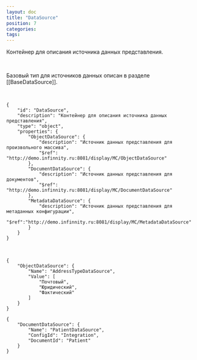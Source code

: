```yaml
---
layout: doc
title: "DataSource"
position: 7
categories: 
tags: 
---
```


Контейнер для описания источника данных представления.

 

Базовый тип для источников данных описан в разделе [[BaseDataSource]].

   

```
{
	"id": "DataSource",
	"description": "Контейнер для описания источника данных представления",
	"type": "object",
	"properties": {
		"ObjectDataSource": {
			"description": "Источник данных представления для произвольного массива",
			"$ref": "http://demo.infinnity.ru:8081/display/MC/ObjectDataSource"
		},
		"DocumentDataSource": {
			"description": "Источник данных представления для документов",
			"$ref": "http://demo.infinnity.ru:8081/display/MC/DocumentDataSource"
		},
		"MetadataDataSource": {
			"description": "Источник данных представления для метаданных конфигурации",
			"$ref":"http://demo.infinnity.ru:8081/display/MC/MetadataDataSource"
		}
    }
}
```

   

```
{
	"ObjectDataSource": {
		"Name": "AddressTypeDataSource",
		"Value": [
			"Почтовый",
			"Юридический",
			"Фактический"
		]
	}
}
```

```
{
	"DocumentDataSource": {
		"Name": "PatientDataSource",
		"ConfigId": "Integration",
		"DocumentId": "Patient"
	}
}
```

 

 


